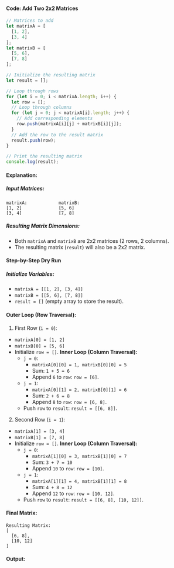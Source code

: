#### Code: Add Two 2x2 Matrices
```js
// Matrices to add
let matrixA = [
  [1, 2],
  [3, 4]
];
let matrixB = [
  [5, 6],
  [7, 8]
];

// Initialize the resulting matrix
let result = [];

// Loop through rows
for (let i = 0; i < matrixA.length; i++) {
  let row = [];
  // Loop through columns
  for (let j = 0; j < matrixA[i].length; j++) {
    // Add corresponding elements
    row.push(matrixA[i][j] + matrixB[i][j]);
  }
  // Add the row to the result matrix
  result.push(row);
}

// Print the resulting matrix
console.log(result);
```

#### Explanation:

##### Input Matrices:
```text
matrixA:            matrixB:
[1, 2]              [5, 6]
[3, 4]              [7, 8]
```

##### Resulting Matrix Dimensions:
- Both `matrixA` and `matrixB` are 2x2 matrices (2 rows, 2 columns).
- The resulting matrix (`result`) will also be a 2x2 matrix.

#### Step-by-Step Dry Run
##### Initialize Variables:
- `matrixA = [[1, 2], [3, 4]]`
- `matrixB = [[5, 6], [7, 8]]`
- `result = []` (empty array to store the result).

#### Outer Loop (Row Traversal):
1. First Row (`i = 0`):
- `matrixA[0] = [1, 2]`
- `matrixB[0] = [5, 6]`
- Initialize `row = []`.
	**Inner Loop (Column Traversal):**
	- `j = 0`:
		- `matrixA[0][0] = 1, matrixB[0][0] = 5`
		- Sum: `1 + 5 = 6`
		- Append `6` to `row`: `row = [6]`.
	- `j = 1`:
		- `matrixA[0][1] = 2, matrixB[0][1] = 6`
		- Sum: `2 + 6 = 8`
		- Append `8` to `row`: `row = [6, 8]`.
	- Push `row` to `result`: `result = [[6, 8]]`.

2. Second Row (`i = 1`):
- `matrixA[1] = [3, 4]`
- `matrixB[1] = [7, 8]`
- Initialize `row = []`.
	**Inner Loop (Column Traversal):**
	- `j = 0`:
		- `matrixA[1][0] = 3, matrixB[1][0] = 7`
		- Sum: `3 + 7 = 10`
		- Append `10` to `row`: `row = [10]`.
	- `j = 1`:
		- `matrixA[1][1] = 4, matrixB[1][1] = 8`
		- Sum: `4 + 8 = 12`
		- Append `12` to `row`: `row = [10, 12]`.
	- Push `row` to `result`: `result = [[6, 8], [10, 12]]`.

#### Final Matrix:
```text
Resulting Matrix:
[
  [6, 8],
  [10, 12]
]
```

#### Output:
```js

```